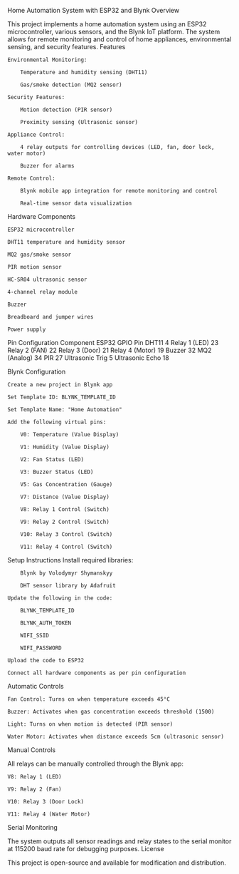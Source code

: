 Home Automation System with ESP32 and Blynk
Overview

This project implements a home automation system using an ESP32 microcontroller, various sensors, and the Blynk IoT platform. The system allows for remote monitoring and control of home appliances, environmental sensing, and security features.
Features

    Environmental Monitoring:

        Temperature and humidity sensing (DHT11)

        Gas/smoke detection (MQ2 sensor)

    Security Features:

        Motion detection (PIR sensor)

        Proximity sensing (Ultrasonic sensor)

    Appliance Control:

        4 relay outputs for controlling devices (LED, fan, door lock, water motor)

        Buzzer for alarms

    Remote Control:

        Blynk mobile app integration for remote monitoring and control

        Real-time sensor data visualization
        
  Hardware Components

    ESP32 microcontroller

    DHT11 temperature and humidity sensor

    MQ2 gas/smoke sensor

    PIR motion sensor

    HC-SR04 ultrasonic sensor

    4-channel relay module

    Buzzer

    Breadboard and jumper wires

    Power supply

Pin Configuration
Component	ESP32 GPIO Pin
DHT11	4
Relay 1 (LED)	23
Relay 2 (FAN)	22
Relay 3 (Door)	21
Relay 4 (Motor)	19
Buzzer	32
MQ2 (Analog)	34
PIR	27
Ultrasonic Trig	5
Ultrasonic Echo	18

Blynk Configuration

    Create a new project in Blynk app

    Set Template ID: BLYNK_TEMPLATE_ID

    Set Template Name: "Home Automation"

    Add the following virtual pins:

        V0: Temperature (Value Display)

        V1: Humidity (Value Display)

        V2: Fan Status (LED)

        V3: Buzzer Status (LED)

        V5: Gas Concentration (Gauge)

        V7: Distance (Value Display)

        V8: Relay 1 Control (Switch)

        V9: Relay 2 Control (Switch)

        V10: Relay 3 Control (Switch)

        V11: Relay 4 Control (Switch)

Setup Instructions
    Install required libraries:

        Blynk by Volodymyr Shymanskyy

        DHT sensor library by Adafruit

    Update the following in the code:

        BLYNK_TEMPLATE_ID

        BLYNK_AUTH_TOKEN

        WIFI_SSID

        WIFI_PASSWORD

    Upload the code to ESP32

    Connect all hardware components as per pin configuration

Automatic Controls

    Fan Control: Turns on when temperature exceeds 45°C

    Buzzer: Activates when gas concentration exceeds threshold (1500)

    Light: Turns on when motion is detected (PIR sensor)

    Water Motor: Activates when distance exceeds 5cm (ultrasonic sensor)

Manual Controls

All relays can be manually controlled through the Blynk app:

    V8: Relay 1 (LED)

    V9: Relay 2 (Fan)
    
    V10: Relay 3 (Door Lock)

    V11: Relay 4 (Water Motor)

Serial Monitoring

The system outputs all sensor readings and relay states to the serial monitor at 115200 baud rate for debugging purposes.
License

This project is open-source and available for modification and distribution.
